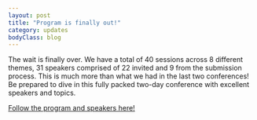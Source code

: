 ```yaml
---
layout: post
title: "Program is finally out!"
category: updates
bodyClass: blog
---
```


The wait is finally over. We have a total of 40 sessions across 8 different themes, 31 speakers comprised of 22 invited and 9 from the submission process. This is much more than what we had in the last two conferences! Be prepared to dive in this fully packed two-day conference with excellent speakers and topics.

[Follow the program and speakers here!](https://confengine.com/agile-singapore-2016/schedule)
